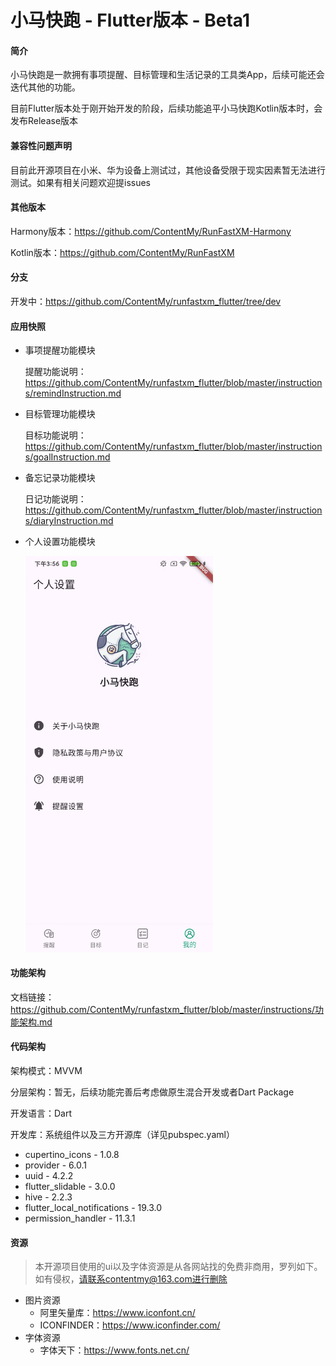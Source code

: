 # 小马快跑 - Flutter版本 - Beta1

#### 简介

小马快跑是一款拥有事项提醒、目标管理和生活记录的工具类App，后续可能还会迭代其他的功能。

目前Flutter版本处于刚开始开发的阶段，后续功能追平小马快跑Kotlin版本时，会发布Release版本

#### 兼容性问题声明
目前此开源项目在小米、华为设备上测试过，其他设备受限于现实因素暂无法进行测试。如果有相关问题欢迎提issues

#### 其他版本
Harmony版本：https://github.com/ContentMy/RunFastXM-Harmony

Kotlin版本：https://github.com/ContentMy/RunFastXM

#### 分支

开发中：https://github.com/ContentMy/runfastxm_flutter/tree/dev

#### 应用快照

* 事项提醒功能模块

  提醒功能说明：https://github.com/ContentMy/runfastxm_flutter/blob/master/instructions/remindInstruction.md

* 目标管理功能模块

  目标功能说明：https://github.com/ContentMy/runfastxm_flutter/blob/master/instructions/goalInstruction.md

* 备忘记录功能模块

  日记功能说明：https://github.com/ContentMy/runfastxm_flutter/blob/master/instructions/diaryInstruction.md

* 个人设置功能模块

  <img src="screenshot/个人设置.jpg" alt="个人设置" width="300"/>

#### 功能架构
文档链接：https://github.com/ContentMy/runfastxm_flutter/blob/master/instructions/功能架构.md

#### 代码架构

架构模式：MVVM

分层架构：暂无，后续功能完善后考虑做原生混合开发或者Dart Package

开发语言：Dart

开发库：系统组件以及三方开源库（详见pubspec.yaml）

* cupertino_icons - 1.0.8
* provider - 6.0.1
* uuid - 4.2.2
* flutter_slidable - 3.0.0
* hive - 2.2.3
* flutter_local_notifications - 19.3.0
* permission_handler - 11.3.1



#### 资源

> 本开源项目使用的ui以及字体资源是从各网站找的免费非商用，罗列如下。如有侵权，请联系contentmy@163.com进行删除

* 图片资源
    * 阿里矢量库：https://www.iconfont.cn/
    * ICONFINDER：https://www.iconfinder.com/
* 字体资源
    * 字体天下：https://www.fonts.net.cn/



